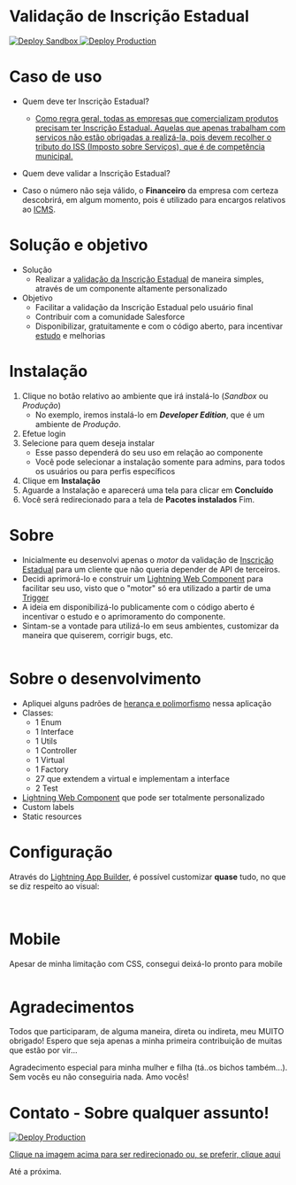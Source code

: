 Validação de Inscrição Estadual
==

<a href="https://test.salesforce.com/packaging/installPackage.apexp?p0=04t4x000000Z3QaAAK">
  <img alt="Deploy Sandbox"
       src="./images/deploysandbox.jpg">
</a>

<a href="https://login.salesforce.com/packaging/installPackage.apexp?p0=04t4x000000Z3QaAAK">
  <img alt="Deploy Production"
       src="./images/deployproduction.jpg"/>
</a>

Caso de uso
==
- Quem deve ter Inscrição Estadual?
  - [Como regra geral, todas as empresas que comercializam produtos precisam ter Inscrição Estadual. Aquelas que apenas trabalham com serviços não estão obrigadas a realizá-la, pois devem recolher o tributo do ISS (Imposto sobre Serviços), que é de competência municipal.](https://quickbooks.intuit.com/br/blog/documentacao/inscricao-estadual-empresa/#:~:text=Quem%20deve%20ter%20Inscri%C3%A7%C3%A3o%20Estadual%3F,que%20%C3%A9%20de%20compet%C3%AAncia%20municipal.)
  
 - Quem deve validar a Inscrição Estadual?
  - Caso o número não seja válido, o **Financeiro** da empresa com certeza descobrirá, em algum momento, pois é utilizado para encargos relativos ao [ICMS](https://www.qipu.com.br/dicionario/inscricao-estadual/#:~:text=A%20Inscri%C3%A7%C3%A3o%20Estadual%20%C3%A9%20um,que%20tenham%20repasse%20de%20mercadorias.).


Solução e objetivo
==
- Solução
  - Realizar a [validação da Inscrição Estadual](http://www.sintegra.gov.br/insc_est.html) de maneira simples, através de um componente altamente personalizado
- Objetivo  
  - Facilitar a validação da Inscrição Estadual pelo usuário final
  - Contribuir com a comunidade Salesforce
  - Disponibilizar, gratuitamente e com o código aberto, para incentivar [estudo](https://trailhead.salesforce.com/) e melhorias



Instalação
==
1) Clique no botão relativo ao ambiente que irá instalá-lo (*Sandbox* ou *Produção*)
	- No exemplo, iremos instalá-lo em ***Developer Edition***, que é um ambiente de *Produção*.
2) Efetue login
3) Selecione para quem deseja instalar
	- Esse passo dependerá do seu uso em relação ao componente
	- Você pode selecionar a instalação somente para admins, para todos os usuários ou para perfis específicos
4) Clique em **Instalação**
5) Aguarde a Instalação e aparecerá uma tela para clicar em **Concluído**
6) Você será redirecionado para a tela de **Pacotes instalados**
Fim.
	

Sobre
==

- Inicialmente eu desenvolvi apenas o *motor* da validação de [Inscrição Estadual](http://www.sintegra.gov.br/insc_est.html) para um cliente que não queria depender de API de terceiros.
- Decidi aprimorá-lo e construir um [Lightning Web Component](https://trailhead.salesforce.com/pt-BR/content/learn/modules/lightning-web-components-basics) para facilitar seu uso, visto que o "motor" só era utilizado a partir de uma [Trigger](https://trailhead.salesforce.com/pt-BR/content/learn/modules/apex_triggers/apex_triggers_intro)
- A ideia em disponibilizá-lo publicamente com o código aberto é incentivar o estudo e o aprimoramento do componente.
- Sintam-se a vontade para utilizá-lo em seus ambientes, customizar da maneira que quiserem, corrigir bugs, etc.

<img alt="" src="./images/exemploValido.gif"/>

Sobre o desenvolvimento
==

- Apliquei alguns padrões de [herança e polimorfismo](https://developer.salesforce.com/docs/atlas.en-us.apexcode.meta/apexcode/apex_classes_example.htm) nessa aplicação
- Classes:
  - 1 Enum
  - 1 Interface
  - 1 Utils
  - 1 Controller
  - 1 Virtual
  - 1 Factory
  - 27 que extendem a virtual e implementam a interface
  - 2 Test
- [Lightning Web Component](https://trailhead.salesforce.com/pt-BR/content/learn/modules/lightning-web-components-basics) que pode ser totalmente personalizado
- Custom labels
- Static resources

Configuração
==

Através do [Lightning App Builder](https://help.salesforce.com/articleView?id=lightning_app_builder_customize_lex_pages.htm&type=5), é possível customizar **quase** tudo, no que se diz respeito ao visual:

<img alt="" src="./images/appBuilder.gif"/>

<img alt="" src="./images/configuracaoApp1.jpg"/>

<img alt="" src="./images/configuracaoApp2.jpg"/>

Mobile
==

Apesar de minha limitação com CSS, consegui deixá-lo pronto para mobile

<img alt="" src="./images/telaMobile.jpg"/>

Agradecimentos
==

Todos que participaram, de alguma maneira, direta ou indireta, meu MUITO obrigado!
Espero que seja apenas a minha primeira contribuição de muitas que estão por vir...

Agradecimento especial para minha mulher e filha (tá..os bichos também...). 
Sem vocês eu não conseguiria nada. Amo vocês!

Contato - Sobre qualquer assunto!
==
<a href="https://www.linkedin.com/in/renato-de-vico/">
  <img alt="Deploy Production"
       src="./images/linkedinLogo.png"/>	  
</a>

[Clique na imagem acima para ser redirecionado ou, se preferir, clique aqui](https://www.linkedin.com/in/renato-de-vico/)



Até a próxima.




